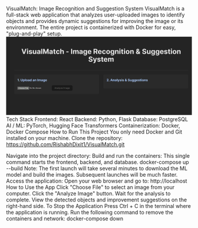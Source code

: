 VisualMatch: Image Recognition and Suggestion System
VisualMatch is a full-stack web application that analyzes user-uploaded images to identify objects and provides dynamic suggestions for improving the image or its environment. The entire project is containerized with Docker for easy, "plug-and-play" setup.
![alt text](<Screenshot (1486).png>)
Tech Stack
Frontend: React
Backend: Python, Flask
Database: PostgreSQL
AI / ML: PyTorch, Hugging Face Transformers
Containerization: Docker, Docker Compose
How to Run This Project
You only need Docker and Git installed on your machine.
Clone the repository: https://github.com/RishabhDixit1/VisualMatch.git

Navigate into the project directory:
Build and run the containers:
This single command starts the frontend, backend, and database.
docker-compose up --build
Note: The first launch will take several minutes to download the ML model and build the images. Subsequent launches will be much faster.
Access the application:
Open your web browser and go to:
http://localhost
How to Use the App
Click "Choose File" to select an image from your computer.
Click the "Analyze Image" button.
Wait for the analysis to complete.
View the detected objects and improvement suggestions on the right-hand side.
To Stop the Application
Press Ctrl + C in the terminal where the application is running.
Run the following command to remove the containers and network:
docker-compose down

